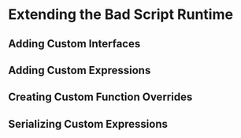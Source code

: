# Extending the Bad Script Runtime

## Adding Custom Interfaces

## Adding Custom Expressions

## Creating Custom Function Overrides

## Serializing Custom Expressions
